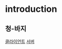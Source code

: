 # introduction
## 청-바지
[클라이언트](https://github.com/chung-baa-zi/bluejeanfront)
[서버](https://github.com/chung-baa-zi/backend)
